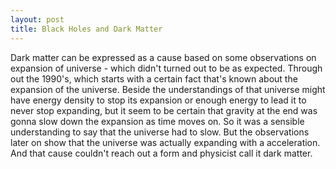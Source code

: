 ```yaml
---
layout: post
title: Black Holes and Dark Matter
---
```


Dark matter can be expressed as a cause based on some observations on expansion of universe - which didn't turned out to be as expected. Through out the 1990's, which starts with a certain fact that's known about the expansion of the universe. Beside the understandings of that universe might have energy density to stop its expansion or enough energy to lead it to never stop expanding, but it seem to be certain that gravity at the end was gonna slow down the expansion as time moves on. So it was a sensible understanding to say that the universe had to slow. But the observations later on show that the universe was actually expanding with a acceleration. And that cause couldn't reach out a form and physicist call it dark matter.